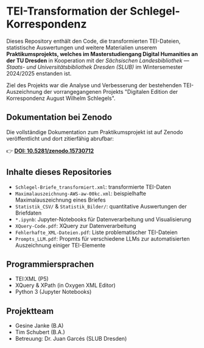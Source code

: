 # TEI-Transformation der Schlegel-Korrespondenz

Dieses Repository enthält den Code, die transformierten TEI-Dateien, statistische Auswertungen und weitere Materialien unserem **Praktikumsprojekts, welches im Masterstudiengang Digital Humanities an der TU Dresden** in Kooperation mit der *Sächsischen Landesbibliothek — Staats- und Universitätsbibliothek Dresden (SLUB)* im Wintersemester 2024/2025 enstanden ist.

Ziel des Projekts war die Analyse und Verbesserung der bestehenden TEI-Auszeichnung der vorrangegangenen Projekts "Digitalen Edition der Korrespondenz August Wilhelm Schlegels".

## Dokumentation bei Zenodo

Die vollständige Dokumentation zum Praktikumsprojekt ist auf Zenodo veröffentlicht und dort zitierfähig abrufbar:

👉 [**DOI: 10.5281/zenodo.15730712**](https://doi.org/10.5281/zenodo.15730712)    


## Inhalte dieses Repositories

- `Schlegel-Briefe_transformiert.xml`: transformierte TEI-Daten
- `Maximalauszeichnung-AWS-aw-00kc.xml`: beispielhafte Maximalauszeichnung eines Briefes
- `Statistik_CSV/` & `Statistik_Bilder/`: quantitative Auswertungen der Briefdaten
- `*.ipynb`: Jupyter-Notebooks für Datenverarbeitung und Visualisierung
- `XQuery-Code.pdf`: XQuery zur Datenverarbeitung
- `Fehlerhafte_XML-Dateien.pdf`: Liste problematischer TEI-Dateien
- `Prompts_LLM.pdf`: Propmts für verschiedene LLMs zur automatisierten Auszeichnung einiger TEI-Elemente

## Programmiersprachen

- TEI:XML (P5)
- XQuery & XPath (in Oxygen XML Editor)
- Python 3 (Jupyter Notebooks)

## Projektteam

- Gesine Janke (B.A) 
- Tim Schubert (B.A.)
- Betreuung: Dr. Juan Garcés (SLUB Dresden)


